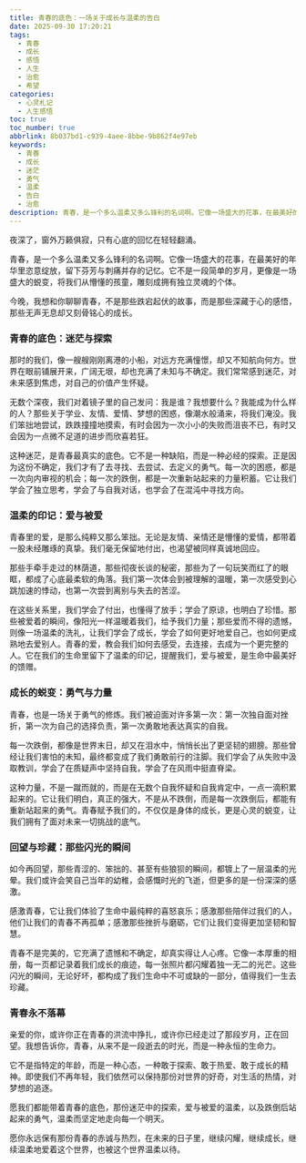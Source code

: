 ```yaml
---
title: 青春的底色：一场关于成长与温柔的告白
date: 2025-09-30 17:20:21
tags:
  - 青春
  - 成长
  - 感悟
  - 人生
  - 治愈
  - 希望
categories:
  - 心灵札记
  - 人生感悟
toc: true
toc_number: true
abbrlink: 8b037bd1-c939-4aee-8bbe-9b862f4e97eb
keywords:
  - 青春
  - 成长
  - 迷茫
  - 勇气
  - 温柔
  - 告白
  - 治愈
description: 青春，是一个多么温柔又多么锋利的名词啊。它像一场盛大的花事，在最美好的年华里恣意绽放，留下芬芳与刺痛并存的记忆。这篇文章，是一封写给青春的情书，也是一份献给每一个曾迷茫、曾勇敢、曾深爱过的你的温柔告白。让我们一起回望那段青涩而又充满力量的时光，感受它如何雕刻了我们，又如何赋予我们继续前行的勇气。
---
```


夜深了，窗外万籁俱寂，只有心底的回忆在轻轻翻涌。

青春，是一个多么温柔又多么锋利的名词啊。它像一场盛大的花事，在最美好的年华里恣意绽放，留下芬芳与刺痛并存的记忆。它不是一段简单的岁月，更像是一场盛大的蜕变，将我们从懵懂的孩童，雕刻成拥有独立灵魂的个体。

今晚，我想和你聊聊青春，不是那些跌宕起伏的故事，而是那些深藏于心的感悟，那些无声无息却又刻骨铭心的成长。

### 青春的底色：迷茫与探索

那时的我们，像一艘艘刚刚离港的小船，对远方充满憧憬，却又不知航向何方。世界在眼前铺展开来，广阔无垠，却也充满了未知与不确定。我们常常感到迷茫，对未来感到焦虑，对自己的价值产生怀疑。

无数个深夜，我们对着镜子里的自己发问：我是谁？我想要什么？我能成为什么样的人？那些关于学业、友情、爱情、梦想的困惑，像潮水般涌来，将我们淹没。我们笨拙地尝试，跌跌撞撞地摸索，有时会因为一次小小的失败而沮丧不已，有时又会因为一点微不足道的进步而欣喜若狂。

这种迷茫，是青春最真实的底色。它不是一种缺陷，而是一种必经的探索。正是因为这份不确定，我们才有了去寻找、去尝试、去定义的勇气。每一次的困惑，都是一次向内审视的机会；每一次的跌倒，都是一次重新站起来的力量积蓄。它让我们学会了独立思考，学会了与自我对话，也学会了在混沌中寻找方向。

### 温柔的印记：爱与被爱

青春里的爱，是那么纯粹又那么笨拙。无论是友情、亲情还是懵懂的爱情，都带着一股未经雕琢的真挚。我们毫无保留地付出，也渴望被同样真诚地回应。

那些手牵手走过的林荫道，那些彻夜长谈的秘密，那些为了一句玩笑而红了的眼眶，都成了心底最柔软的角落。我们第一次体会到被理解的温暖，第一次感受到心跳加速的悸动，也第一次尝到离别与失去的苦涩。

在这些关系里，我们学会了付出，也懂得了放手；学会了原谅，也明白了珍惜。那些被爱着的瞬间，像阳光一样温暖着我们，给予我们力量；那些爱而不得的遗憾，则像一场温柔的洗礼，让我们学会了成长，学会了如何更好地爱自己，也如何更成熟地去爱别人。青春的爱，教会我们如何去感受，去连接，去成为一个更完整的人。它在我们的生命里留下了温柔的印记，提醒我们，爱与被爱，是生命中最美好的馈赠。

### 成长的蜕变：勇气与力量

青春，也是一场关于勇气的修炼。我们被迫面对许多第一次：第一次独自面对挫折，第一次为自己的选择负责，第一次勇敢地表达真实的自我。

每一次跌倒，都像是世界末日，却又在泪水中，悄悄长出了更坚韧的翅膀。那些曾经让我们害怕的未知，最终都变成了我们勇敢前行的注脚。我们学会了从失败中汲取教训，学会了在质疑声中坚持自我，学会了在风雨中挺直脊梁。

这种力量，不是一蹴而就的，而是在无数个自我怀疑和自我肯定中，一点一滴积累起来的。它让我们明白，真正的强大，不是从不跌倒，而是每一次跌倒后，都能有重新站起来的勇气。青春赋予我们的，不仅仅是身体的成长，更是心灵的蜕变，让我们拥有了面对未来一切挑战的底气。

### 回望与珍藏：那些闪光的瞬间

如今再回望，那些青涩的、笨拙的、甚至有些狼狈的瞬间，都镀上了一层温柔的光晕。我们或许会笑自己当年的幼稚，会感慨时光的飞逝，但更多的是一份深深的感激。

感激青春，它让我们体验了生命中最纯粹的喜怒哀乐；感激那些陪伴过我们的人，他们让我们的青春不再孤单；感激那些挫折与磨砺，它们让我们变得更加坚韧和智慧。

青春不是完美的，它充满了遗憾和不确定，却真实得让人心疼。它像一本厚重的相册，每一页都记录着我们成长的痕迹，每一张照片都闪耀着独一无二的光芒。这些闪光的瞬间，无论好坏，都构成了我们生命中不可或缺的一部分，值得我们一生去珍藏。

### 青春永不落幕

亲爱的你，或许你正在青春的洪流中挣扎，或许你已经走过了那段岁月，正在回望。我想告诉你，青春，从来不是一段逝去的时光，而是一种永恒的生命力。

它不是指特定的年龄，而是一种心态，一种敢于探索、敢于热爱、敢于成长的精神。即使我们不再年轻，我们依然可以保持那份对世界的好奇，对生活的热情，对梦想的追逐。

愿我们都能带着青春的底色，那份迷茫中的探索，爱与被爱的温柔，以及跌倒后站起来的勇气，温柔而坚定地走向每一个明天。

愿你永远保有那份青春的赤诚与热烈，在未来的日子里，继续闪耀，继续成长，继续温柔地爱着这个世界，也被这个世界温柔以待。